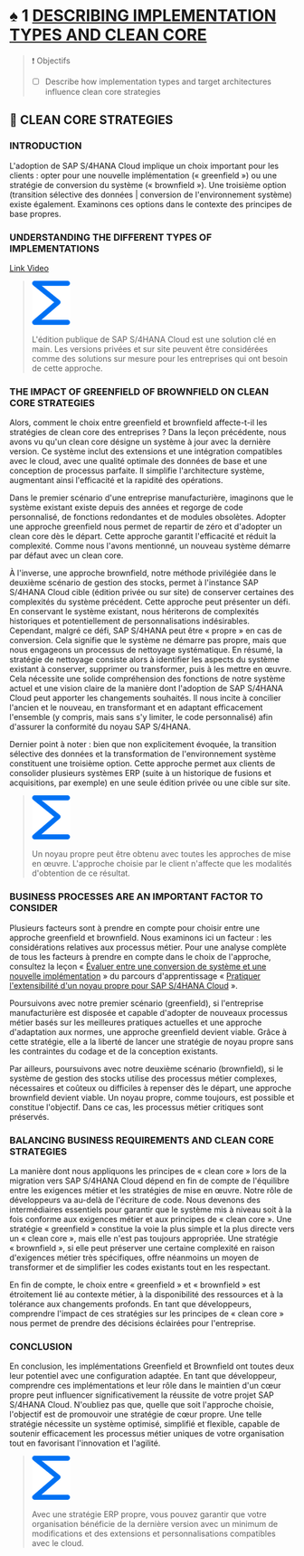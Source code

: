 # ♠ 1 [DESCRIBING IMPLEMENTATION TYPES AND CLEAN CORE](https://learning.sap.com/learning-journeys/managing-clean-core-for-sap-s-4hana-cloud/describing-implementation-types-and-clean-core-1)

> :exclamation: Objectifs
>
> - [ ] Describe how implementation types and target architectures influence clean core strategies

## :closed_book: CLEAN CORE STRATEGIES

### INTRODUCTION

L'adoption de SAP S/4HANA Cloud implique un choix important pour les clients : opter pour une nouvelle implémentation (« greenfield ») ou une stratégie de conversion du système (« brownfield »). Une troisième option (transition sélective des données | conversion de l'environnement système) existe également. Examinons ces options dans le contexte des principes de base propres.

### UNDERSTANDING THE DIFFERENT TYPES OF IMPLEMENTATIONS

[Link Video](https://learning.sap.com/learning-journeys/managing-clean-core-for-sap-s-4hana-cloud/describing-implementation-types-and-clean-core-1)

> ![](./RESSOURCES/299361_sum_blue_small.png)
>
> L'édition publique de SAP S/4HANA Cloud est une solution clé en main. Les versions privées et sur site peuvent être considérées comme des solutions sur mesure pour les entreprises qui ont besoin de cette approche.

### THE IMPACT OF GREENFIELD OF BROWNFIELD ON CLEAN CORE STRATEGIES

Alors, comment le choix entre greenfield et brownfield affecte-t-il les stratégies de clean core des entreprises ? Dans la leçon précédente, nous avons vu qu'un clean core désigne un système à jour avec la dernière version. Ce système inclut des extensions et une intégration compatibles avec le cloud, avec une qualité optimale des données de base et une conception de processus parfaite. Il simplifie l'architecture système, augmentant ainsi l'efficacité et la rapidité des opérations.

Dans le premier scénario d'une entreprise manufacturière, imaginons que le système existant existe depuis des années et regorge de code personnalisé, de fonctions redondantes et de modules obsolètes. Adopter une approche greenfield nous permet de repartir de zéro et d'adopter un clean core dès le départ. Cette approche garantit l'efficacité et réduit la complexité. Comme nous l'avons mentionné, un nouveau système démarre par défaut avec un clean core.

À l'inverse, une approche brownfield, notre méthode privilégiée dans le deuxième scénario de gestion des stocks, permet à l'instance SAP S/4HANA Cloud cible (édition privée ou sur site) de conserver certaines des complexités du système précédent. Cette approche peut présenter un défi. En conservant le système existant, nous hériterons de complexités historiques et potentiellement de personnalisations indésirables. Cependant, malgré ce défi, SAP S/4HANA peut être « propre » en cas de conversion. Cela signifie que le système ne démarre pas propre, mais que nous engageons un processus de nettoyage systématique. En résumé, la stratégie de nettoyage consiste alors à identifier les aspects du système existant à conserver, supprimer ou transformer, puis à les mettre en œuvre. Cela nécessite une solide compréhension des fonctions de notre système actuel et une vision claire de la manière dont l'adoption de SAP S/4HANA Cloud peut apporter les changements souhaités. Il nous incite à concilier l'ancien et le nouveau, en transformant et en adaptant efficacement l'ensemble (y compris, mais sans s'y limiter, le code personnalisé) afin d'assurer la conformité du noyau SAP S/4HANA.

Dernier point à noter : bien que non explicitement évoquée, la transition sélective des données et la transformation de l'environnement système constituent une troisième option. Cette approche permet aux clients de consolider plusieurs systèmes ERP (suite à un historique de fusions et acquisitions, par exemple) en une seule édition privée ou une cible sur site.

> ![](./RESSOURCES/299361_sum_blue_small.png)
>
> Un noyau propre peut être obtenu avec toutes les approches de mise en œuvre. L'approche choisie par le client n'affecte que les modalités d'obtention de ce résultat.

### BUSINESS PROCESSES ARE AN IMPORTANT FACTOR TO CONSIDER

Plusieurs facteurs sont à prendre en compte pour choisir entre une approche greenfield et brownfield. Nous examinons ici un facteur : les considérations relatives aux processus métier. Pour une analyse complète de tous les facteurs à prendre en compte dans le choix de l'approche, consultez la leçon « [Évaluer entre une conversion de système et une nouvelle implémentation](https://learning.sap.com/learning-journeys/practicing-clean-core-extensibility-for-sap-s-4hana-cloud/evaluating-between-a-system-conversion-or-a-new-implementation_d8ae2a25-1a52-43fc-8977-51b2ac714026) » du parcours d'apprentissage « [Pratiquer l'extensibilité d'un noyau propre pour SAP S/4HANA Cloud](https://learning.sap.com/learning-journeys/practicing-clean-core-extensibility-for-sap-s-4hana-cloud) ».

Poursuivons avec notre premier scénario (greenfield), si l'entreprise manufacturière est disposée et capable d'adopter de nouveaux processus métier basés sur les meilleures pratiques actuelles et une approche d'adaptation aux normes, une approche greenfield devient viable. Grâce à cette stratégie, elle a la liberté de lancer une stratégie de noyau propre sans les contraintes du codage et de la conception existants.

Par ailleurs, poursuivons avec notre deuxième scénario (brownfield), si le système de gestion des stocks utilise des processus métier complexes, nécessaires et coûteux ou difficiles à repenser dès le départ, une approche brownfield devient viable. Un noyau propre, comme toujours, est possible et constitue l'objectif. Dans ce cas, les processus métier critiques sont préservés.

### BALANCING BUSINESS REQUIREMENTS AND CLEAN CORE STRATEGIES

La manière dont nous appliquons les principes de « clean core » lors de la migration vers SAP S/4HANA Cloud dépend en fin de compte de l'équilibre entre les exigences métier et les stratégies de mise en œuvre. Notre rôle de développeurs va au-delà de l'écriture de code. Nous devenons des intermédiaires essentiels pour garantir que le système mis à niveau soit à la fois conforme aux exigences métier et aux principes de « clean core ». Une stratégie « greenfield » constitue la voie la plus simple et la plus directe vers un « clean core », mais elle n'est pas toujours appropriée. Une stratégie « brownfield », si elle peut préserver une certaine complexité en raison d'exigences métier très spécifiques, offre néanmoins un moyen de transformer et de simplifier les codes existants tout en les respectant.

En fin de compte, le choix entre « greenfield » et « brownfield » est étroitement lié au contexte métier, à la disponibilité des ressources et à la tolérance aux changements profonds. En tant que développeurs, comprendre l'impact de ces stratégies sur les principes de « clean core » nous permet de prendre des décisions éclairées pour l'entreprise.

### CONCLUSION

En conclusion, les implémentations Greenfield et Brownfield ont toutes deux leur potentiel avec une configuration adaptée. En tant que développeur, comprendre ces implémentations et leur rôle dans le maintien d'un cœur propre peut influencer significativement la réussite de votre projet SAP S/4HANA Cloud. N'oubliez pas que, quelle que soit l'approche choisie, l'objectif est de promouvoir une stratégie de cœur propre. Une telle stratégie nécessite un système optimisé, simplifié et flexible, capable de soutenir efficacement les processus métier uniques de votre organisation tout en favorisant l'innovation et l'agilité.

> ![](./RESSOURCES/299361_sum_blue_small.png)
>
> Avec une stratégie ERP propre, vous pouvez garantir que votre organisation bénéficie de la dernière version avec un minimum de modifications et des extensions et personnalisations compatibles avec le cloud.
